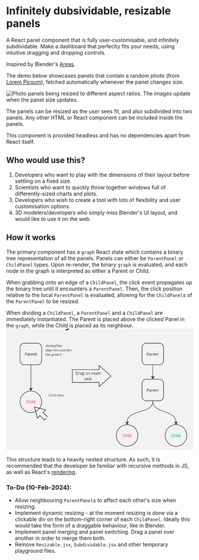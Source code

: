 # Infinitely dubsividable, resizable panels

A React panel component that is fully user-customisable, and infinitely subdividable. Make a dashboard that perfeclty fits your needs, using intuitive dragging and dropping controls.

Inspired by Blender's [Areas](https://docs.blender.org/manual/en/latest/interface/window_system/areas.html).

The demo below showcases panels that contain a random photo (from [Lorem Picsum](https://picsum.photos/)), fetched automatically whenever the panel changes size.
 
<img src="public/dragAndDropDemo 1.gif"
     alt="Photo panels being resized to different aspect ratios. The images update when the panel size updates.">

The panels can be resized as the user sees fit, and also subdivided into two panels. Any other HTML or React component can be included inside the panels.

This component is provided headless and has no dependencies apart from React itself.


## Who would use this?
1. Developers who want to play with the dimensions of their layout before settling on a fixed size.
2. Scientists who want to quickly throw together windows full of differently-sized charts and plots.
3. Developers who wish to create a tool with lots of flexibility and user customisation options.
4. 3D modelers/developers who simply miss Blender's UI layout, and would like to use it on the web.


## How it works

The primary component has a `graph` React state which contains a binary tree representation of all the panels. Panels can either be `ParentPanel` or `ChildPanel` types. Upon re-render, the binary `graph` is evaluated, and each node in the graph is interpreted as either a Parent or Child.

When grabbing onto an edge of a `ChildPanel`, the click event propagates up the binary tree until it encounters a `ParentPanel`. Then, the click position relative to the local `ParentPanel` is evaluated, allowing for the `ChildPanel`s of the `ParentPanel` to be resized.

When dividing a `ChildPanel`, a `ParentPanel` and a `ChildPanel` are immediately instantiated. The Parent is placed above the clicked Panel in the `graph`, while the Child is placed as its neighbour.
<img src="public/BinaryTree.jpg"
     alt="Photo panels being resized to different aspect ratios. The images update when the panel size updates.">

This structure leads to a heavily nested structure. As such, it is recommended that the developer be familiar with recursive methods in JS, as well as React's [rendering](https://react.dev/learn/render-and-commit).

### To-Do (10-Feb-2024):
- Allow neighbouring `ParentPanel`s to affect each other's size when resizing.
- Implement dynamic resizing - at the moment resizing is done via a clickable div on the bottom-right corner of each `ChildPanel`. Ideally this would take the form of a draggable behaviour, like in Blender.
- Implement panel merging and panel switching. Drag a panel over another in order to merge them both.
- Remove `Resizable.jsx`, `Subdividable.jsx` and other temporary playground files.